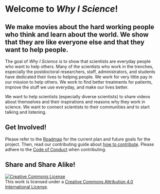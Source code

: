 # Welcome to *Why I Science*!

## We make movies about the hard working people who think and learn about the world. We show that they are like everyone else and that they want to help people.

The goal of *Why I Science* is to show that scientists are everyday people who want to help others. Many of the scientists who work in the trenches, especially the postdoctoral researchers, staff, administrators, and students have dedicated their lives to helping people. We work for very little pay in our mission to help others. We work to find better treatments for patients, improve the stuff we use everyday, and make our lives better.

We want to help scientists (especially diverse scientists) to share videos about themselves and their inspirations and reasons why they work in science. We want to connect scientists to their communities and to start talking and listening.

## Get Involved!

Please refer to the [Roadmap](roadmap.md) for the current plan and future goals for the project. Then, read our contributing guide about [how to contribute](CONTRIBUTING.md). Please adhere to the [Code of Conduct](code_of_conduct.md) when contributing.

## Share and Share Alike!

<a rel="license" href="http://creativecommons.org/licenses/by/4.0/"><img alt="Creative Commons License" style="border-width:0" src="https://i.creativecommons.org/l/by/4.0/88x31.png" /></a><br />This work is licensed under a <a rel="license" href="http://creativecommons.org/licenses/by/4.0/">Creative Commons Attribution 4.0 International License</a>.
